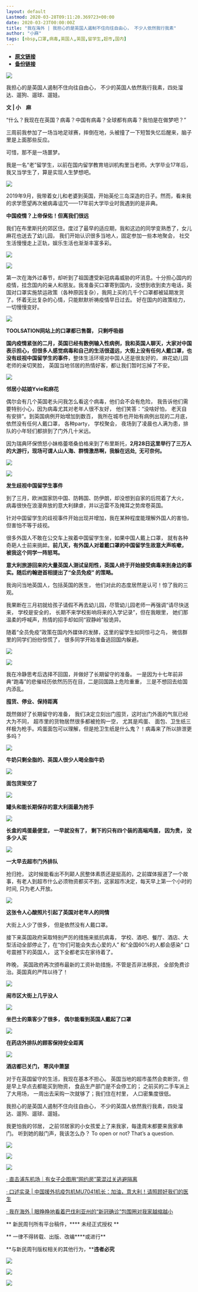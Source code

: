 ```yaml
---
layout: default
Lastmod: 2020-03-28T09:11:20.369723+00:00
date: 2020-03-23T00:00:00Z
title: "我在海外 | 我担心的是英国人遏制不住向往自由心， 不少人依然我行我素"
author: "小麻"
tags: [nbsp,口罩,病毒,英国人,英国,留学生,超市,国内]
---
```


* [**原文链接**](https://mp.weixin.qq.com/s/NVH22UXyxeGthHeeCqEftg)
* [**备份链接**](http://archive.ph/gvgpl)


![](/images/post/4c42c553070db3539d04a7c157f4313d.jpg)

我担心的是英国人遏制不住向往自由心， 不少的英国人依然我行我素，四处溜达、遛狗、遛球、遛娃。

**文 | 小　麻**

“什么？我现在在英国？病毒？中国有病毒？全球都有病毒？我怕是在做梦吧？”

三周前我参加了一场当地足球赛，摔倒在地，头被撞了一下短暂失忆后醒来，脑子里是上面那些反应。

可惜，那不是一场噩梦。

我是一名“老”留学生，以前在国内留学教育培训机构里当老师。大学毕业17年后，我又当学生了，算是实现人生梦想吧。

![](/images/post/71ceae6cd3a49dc746e75dfa063fa78c.jpg)

2019年9月，我带着女儿和老婆到英国，开始英伦三岛深造的日子。然而，看来我的求学愿望再次被病毒诅咒——17年前大学毕业时我遇到的是非典。  

**中国疫情？上帝保佑！但离我们很远**

我们在布里斯托的郊区住。度过了最早的适应期，我和这边的同学变熟悉了，女儿麻花也送去了幼儿园， 我们开始认识很多当地人，固定参加一些本地聚会， 社交生活慢慢走上正轨，娱乐生活也渐渐丰富多彩。

![](/images/post/2344e31df93f7683e54feaf86587a953.jpg)

![](/images/post/749bde8310ef01fffc3c805ff747d392.jpg)  

第一次在海外过春节，却听到了祖国遭受新冠病毒威胁的坏消息。十分担心国内的疫情，挂念国内的亲人和朋友。我准备买口罩寄到国内，没想到收到卖方电话，英国对口罩实施禁运政策（各种原因复杂），我网上买的几千个口罩都被延期发货了。怀着无比复杂的心情，只能默默祈祷疫情早日过去。  好在国内的政策给力，一切慢慢变好。  

![](/images/post/783a13429f9fc0d406c3687544624747.jpg)

**TOOLSATION网站上的口罩都已售罄， 只剩呼吸器**  

**国内疫情紧张的二月，英国已经有数例输入性病例，我和英国人聊天，大家对中国表示担心，但很多人感觉病毒和自己的生活很遥远，大街上没有任何人戴口罩，也没有歧视中国留学生的事件**，整体生活环境对中国人还是很友好的， 麻花幼儿园老师的亲切笑脸， 英国当地邻居的热情好客，都让我们暂时忘掉了不安。

![](/images/post/b7233fa503855f5e915373c94fcfd934.jpg)

**邻居小姑娘Yvie和麻花**  

偶尔会有几个英国老头问我怎么看这个病毒，他们会不会有危险，  我告诉他们需要特别小心，因为病毒尤其对老年人很不友好，  他们笑答：“没啥好怕，  老天自有安排”。到英国病例开始增加到数百，  我所在城市也开始有病例出现的二月底，依然没有任何人戴口罩，  各种party，  学校聚会，  夜场到了凌晨也人满为患，排队的小年轻们都排到了门外几十米远。

因为瑞典环保愤怒小妹格蕾塔桑伯格来到了布里斯托，**2月28日这里举行了三万人的大游行，现场可谓人山人海、群情激昂啊，我躲在远处,  无可奈何。**

![](/images/post/87790b085888701c2b4ff85dc06022e2.jpg)

![](/images/post/3307f729b01e2314964735552a758474.jpg)

  

**发生歧视中国留学生事件**  

  

到了三月，欧洲国家防中国、防韩国、防伊朗，却没想到自家的后院着了大火，  病毒很快在浪漫奔放的意大利肆虐，并以迅雷不及掩耳之势席卷英国。

针对中国留学生的歧视事件开始出现并增加，我在某种程度能理解外国人的害怕， 但害怕不等于歧视。

很多外国人不敢在公交车上挨着中国留学生坐，如果中国人戴上口罩， 就有各种奇葩人士前来挑衅。**前几天，有外国人对着戴口罩的中国留学生故意大声咳嗽， 被我这个同学一阵怒骂。**

**意大利旅游回来的大量英国人测试呈阳性，英国人终于开始接受病毒来到身边的事实。随后约翰逊首相提出了“全员免疫” 的策略。**

我询问当地英国人，包括英国的医生，  他们对此的态度居然是认可！惊了我的三观。

我果断在三月初就给孩子请假不再去幼儿园，尽管幼儿园老师一再强调“请尽快送来，  学校是安全的，  长期不来学校影响将来的入学记录”，但在我眼里，  她们那温柔的呼喊声，热情的招手却如同“寂静岭”般诡异。

随着“全员免疫”政策在国内外媒体的发酵，这里的留学生如同惊弓之鸟， 微信群里的同学们纷纷惊慌了， 很多同学开始准备逃回国内躲避。

![](/images/post/b4f7f569fd23abd2bbc2f0ab573c6146.jpg)

![](/images/post/f1db18ae9700435552213d8cbd72b978.jpg)

我在冷静思考后选择不回国，并做好了长期留守的准备。  一是因为十七年前非典“跑毒”的悲催经历依然历历在目，二是回国路上危险重重，  三是不想回去给国内添乱。  

**囤货、停业、保持距离**

既然做好了长期留守的准备， 我们决定立刻出门囤货，这时出门外面的气氛已经大为不同， 超市里的货物居然很多都被抢购一空， 尤其是鸡蛋、 面包、卫生纸三样极为枪手。鸡蛋面包可以理解，但是抢卫生纸是什么鬼？！病毒来了所以排泄更多吗？

![](/images/post/ae32f25b55a8d43ae39c9d637853bb67.jpg)

**牛奶只剩全脂的、英国人很少人喝全脂牛奶**  

![](/images/post/f5f59d3face0b601ff32516cb7339b35.jpg)

**面包货架空了**  

![](/images/post/8950ea01fd08d77684eab81ad2d164d1.jpg)

**罐头和能长期保存的意大利面最为抢手**  

![](/images/post/f6daeb0a6ce3f5fd8c58fd04cad03d5a.jpg)

**长盒的鸡蛋最便宜， 一早就没有了， 剩下的只有四个装的高端鸡蛋， 因为贵， 没多少人买**  

![](/images/post/4992271c6c56b63ce6c6d5d733352122.jpg)

**一大早去超市门外排队**  

抢归抢，  这时候能看出不列颠人民整体素质还是挺高的，之前媒体报道了一个故事，有老人到超市什么必须物资都买不到，这家超市决定，每天早上第一个小时的时间, 只为老人开放。

![](/images/post/e70df5e59fceb2d71f851b33d5c53c87.jpg)

**这张令人心酸照片引起了英国对老年人的同情**  

大街上人少了很多，  但是依然没有人戴口罩。

接下来英国政府采取特别严厉的措施来抵抗病毒，  学校、酒吧、餐厅、酒店、大型活动全部停止了，在“你们可能会失去心爱的人”  和“全国60%的人都会感染”  口号震撼下的英国人，  这下全都老实在家待着了。

昨晚，  英国政府再次颁布最新的工资补助措施，不管是否非法移民，  全部免费诊治。英国真的严阵以待了！

![](/images/post/a5ad8a3d78d7f559866ee3501c10f9e7.jpg)

**闹市区大街上几乎没人**  

![](/images/post/0db81794ad01e1f1301f0d809f46e040.jpg)

**坐巴士的乘客少了很多， 偶尔能看到英国人戴起了口罩**  

![](/images/post/7d5012b125473d00bf138ec97b060c89.jpg)

**在药店外排队的顾客保持安全距离**  

![](/images/post/4eda7e4afe6612ff8672daa9691ba219.jpg)

**酒店都已关门， 寒风中萧瑟**  

对于在英国留守的生活，我现在基本不担心。  英国当地的超市虽然会卖断货，但是早上早点去都能买到物资，  食品生产部门是不会停工的； 之前买的二手车派上了大用场，  一周出去采购一次就够了；我们住在村里，  人口密集度很低。

我担心的是英国人遏制不住向往自由心，  不少的英国人依然我行我素，四处溜达、遛狗、遛球、遛娃。

我更怕我的邻居，  之前邻居家的小女孩爱上了来我家，每逢周末都要来我家串门。  听到她的敲门声，我该怎么办？ To open or not? That’s a question.

![](/images/post/d8ca61a3dfcf9a9aa170b58d4b6eeb42.jpg)

![](/images/post/6f1a77f043f1922e8f8cbc65833ffe0b.jpg)

  

![](/images/post/9b9f59f87ccb0e7aa7587886d34765a8.jpg)

  

[· 直击浦东机场｜有女子企图用“网约房”蒙混过关逃避隔离](http://mp.weixin.qq.com/s?__biz=MTUzMDQzNjMwMQ==&mid=2652827610&idx=1&sn=bd64c3ae393e3644dbed739d5ffd5769&chksm=68ed22785f9aab6e95e57e5a44a59a7425793179ad4d6e541e81f9dc754237fe763728de67c3&scene=21#wechat_redirect)

[· 口述实录 | 中国援外抗疫包机MU7041机长：加油，意大利！请照顾好我们的医生](http://mp.weixin.qq.com/s?__biz=MTUzMDQzNjMwMQ==&mid=2652827692&idx=1&sn=8a55c7f3c34203c19bd062bba898a613&chksm=68ed3d8e5f9ab49819959db0c74081224eb3dae03438fe6663ae828133db5375beffb6ba36fe&scene=21#wechat_redirect)

[· 我在海外 | 眼睁睁地看着巴伐利亚州的“新冠确诊”包围圈对我家越缩越小](http://mp.weixin.qq.com/s?__biz=MTUzMDQzNjMwMQ==&mid=2652827683&idx=1&sn=bd2294d3d9ec2270dd7230c20e0828ee&chksm=68ed3d815f9ab497306b1df44b95ec1227434eed92bc672342e6dc79a42a11ae17cc1e3232b6&scene=21#wechat_redirect)

** 新民周刊所有平台稿件，**** 未经正式授权 **

** 一律不得转载、出版、改编****或进行**

**与新民周刊版权相关的其他行为，****违者必究**

![](/images/post/07f86f6a14e82585e985c9276d89fb12.jpg)

![](/images/post/7448da8b79bf5458122fe86486573980.jpg)

![](/images/post/d2ba1d85653321a4dcf6959740c63cf6.jpg)

